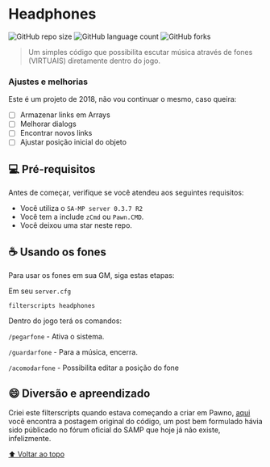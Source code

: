 # Headphones

<!---Esses são exemplos. Veja https://shields.io para outras pessoas ou para personalizar este conjunto de escudos. Você pode querer incluir dependências, status do projeto e informações de licença aqui--->

![GitHub repo size](https://img.shields.io/github/repo-size/AkirahX/Headphone-Filterscript-SA-MP?style=for-the-badge)
![GitHub language count](https://img.shields.io/github/languages/count/AkirahX/Headphone-Filterscript-SA-MP?style=for-the-badge)
![GitHub forks](https://img.shields.io/github/forks/AkirahX/Headphone-Filterscript-SA-MP?style=for-the-badge)

<!--<img src="demonstration.png">-->

> Um simples código que possibilita escutar música através de fones (VIRTUAIS) diretamente dentro do jogo.

### Ajustes e melhorias

Este é um projeto de 2018, não vou continuar o mesmo, caso queira:

- [ ] Armazenar links em Arrays 
- [ ] Melhorar dialogs
- [ ] Encontrar novos links
- [ ] Ajustar posição inicial do objeto

## 💻 Pré-requisitos

Antes de começar, verifique se você atendeu aos seguintes requisitos:
* Você utiliza o `SA-MP server 0.3.7 R2`
* Você tem a include `zCmd` ou `Pawn.CMD`.
* Você deixou uma star neste repo.

<!-- ## 🚀 Instalando <nome_do_projeto>

Para instalar o <nome_do_projeto>, siga estas etapas:

Linux e macOS:
```
<comando_de_instalação>
```

Windows:
```
<comando_de_instalação>
```
-->
## ☕ Usando os fones

Para usar os fones em sua GM, siga estas etapas:

Em seu `server.cfg`

```
filterscripts headphones
```

Dentro do jogo terá os comandos: 

`/pegarfone` - Ativa o sistema.

`/guardarfone` - Para a música, encerra.

`/acomodarfone` - Possibilita editar a posição do fone

<!--
## 📫 Contribuindo para <nome_do_projeto>
Para contribuir com <nome_do_projeto>, siga estas etapas:

1. Bifurque este repositório.
2. Crie um branch: `git checkout -b <nome_branch>`.
3. Faça suas alterações e confirme-as: `git commit -m '<mensagem_commit>'`
4. Envie para o branch original: `git push origin <nome_do_projeto> / <local>`
5. Crie a solicitação de pull.

Como alternativa, consulte a documentação do GitHub em [como criar uma solicitação pull](https://help.github.com/en/github/collaborating-with-issues-and-pull-requests/creating-a-pull-request).
-->

<!--
## 🤝 Colaboradores

Agradecemos às seguintes pessoas que contribuíram para este projeto:

<table>
  <tr>
    <td align="center">
      <a href="#">
        <img src="https://avatars3.githubusercontent.com/u/31936044" width="100px;" alt="Foto do Iuri Silva no GitHub"/><br>
        <sub>
          <b>Iuri Silva</b>
        </sub>
      </a>
    </td>
    <td align="center">
      <a href="#">
        <img src="https://s2.glbimg.com/FUcw2usZfSTL6yCCGj3L3v3SpJ8=/smart/e.glbimg.com/og/ed/f/original/2019/04/25/zuckerberg_podcast.jpg" width="100px;" alt="Foto do Mark Zuckerberg"/><br>
        <sub>
          <b>Mark Zuckerberg</b>
        </sub>
      </a>
    </td>
    <td align="center">
      <a href="#">
        <img src="https://miro.medium.com/max/360/0*1SkS3mSorArvY9kS.jpg" width="100px;" alt="Foto do Steve Jobs"/><br>
        <sub>
          <b>Steve Jobs</b>
        </sub>
      </a>
    </td>
  </tr>
</table>
-->
<!--
## 😄 Seja um dos contribuidores<br>

Quer fazer parte desse projeto? Clique [AQUI](CONTRIBUTING.md) e leia como contribuir.

## 📝 Licença

Esse projeto está sob licença. Veja o arquivo [LICENÇA](LICENSE.md) para mais detalhes.
-->

## 😄 Diversão e apreendizado<br>

Criei este filterscripts quando estava começando a criar em Pawno, [aqui](https://pastebin.com/2fThFXaf) você 
encontra a postagem original do código, um post bem formulado hávia sido públicado no fórum oficial do SAMP que hoje já não existe, infelizmente.

[⬆ Voltar ao topo](#headphones)<br>
